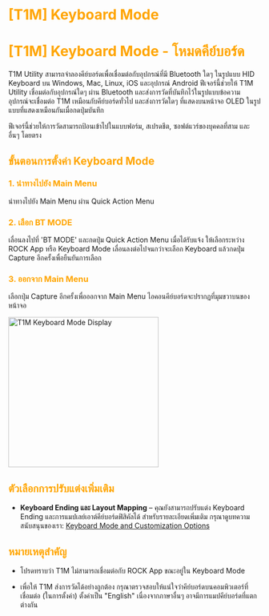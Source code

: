 # <span style="color: orange">[T1M] Keyboard Mode</span>

# <span style="color: orange">[T1M] Keyboard Mode - โหมดคีย์บอร์ด</span>

T1M Utility สามารถจำลองคีย์บอร์ดเพื่อเชื่อมต่อกับอุปกรณ์ที่มี Bluetooth ใดๆ ในรูปแบบ HID Keyboard บน Windows, Mac, Linux, iOS และอุปกรณ์ Android ฟีเจอร์นี้ช่วยให้ T1M Utility เชื่อมต่อกับอุปกรณ์ใดๆ ผ่าน Bluetooth และส่งการวัดที่บันทึกไว้ในรูปแบบข้อความ อุปกรณ์จะเชื่อมต่อ T1M เหมือนกับคีย์บอร์ดทั่วไป และส่งการวัดใดๆ ที่แสดงบนหน้าจอ OLED ในรูปแบบที่แสดงเหมือนกันเมื่อกดปุ่มบันทึก

ฟีเจอร์นี้ช่วยให้การวัดสามารถป้อนเข้าไปในแบบฟอร์ม, สเปรดชีต, ซอฟต์แวร์ของบุคคลที่สาม และอื่นๆ โดยตรง

## <span style="color: orange">ขั้นตอนการตั้งค่า Keyboard Mode</span>

### <span style="color: orange">1. นำทางไปยัง Main Menu</span>

นำทางไปยัง Main Menu ผ่าน Quick Action Menu

### <span style="color: orange">2. เลือก BT MODE</span>

เลื่อนลงไปที่ 'BT MODE' และกดปุ่ม Quick Action Menu เมื่อได้รับแจ้ง ให้เลือกระหว่าง ROCK App หรือ Keyboard Mode เลื่อนลงต่อไปจนกว่าจะเลือก Keyboard แล้วกดปุ่ม Capture อีกครั้งเพื่อยืนยันการเลือก

### <span style="color: orange">3. ออกจาก Main Menu</span>

เลือกปุ่ม Capture อีกครั้งเพื่อออกจาก Main Menu ไอคอนคีย์บอร์ดจะปรากฏที่มุมขวาบนของหน้าจอ

<img src="https://support.reekon.tools/hc/article_attachments/38130586515604" alt="T1M Keyboard Mode Display" width="300">

## <span style="color: orange">ตัวเลือกการปรับแต่งเพิ่มเติม</span>

- **Keyboard Ending และ Layout Mapping** – คุณยังสามารถปรับแต่ง Keyboard Ending และการแมปเลย์เอาต์คีย์บอร์ดฟิสิคัลได้ สำหรับรายละเอียดเพิ่มเติม กรุณาดูบทความสนับสนุนของเรา: [Keyboard Mode and Customization Options](../Advanced%20Functions/T1M-Keyboard-Mode-and-Customization-Options.md)

## <span style="color: orange">หมายเหตุสำคัญ</span>

- โปรดทราบว่า T1M ไม่สามารถเชื่อมต่อกับ ROCK App ขณะอยู่ใน Keyboard Mode

- เพื่อให้ T1M ส่งการวัดได้อย่างถูกต้อง กรุณาตรวจสอบให้แน่ใจว่าคีย์บอร์ดบนคอมพิวเตอร์ที่เชื่อมต่อ (ในการตั้งค่า) ตั้งค่าเป็น "English" เนื่องจากภาษาอื่นๆ อาจมีการแมปคีย์บอร์ดที่แตกต่างกัน
